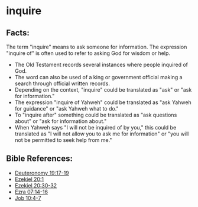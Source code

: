 # inquire #

## Facts: ##

The term "inquire" means to ask someone for information. The expression "inquire of" is often used to refer to asking God for wisdom or help.

* The Old Testament records several instances where people inquired of God.
* The word can also be used of a king or government official making a search through official written records.
* Depending on the context, "inquire" could be translated as "ask" or "ask for information." 
* The expression "inquire of Yahweh" could be translated as "ask Yahweh for guidance" or "ask Yahweh what to do."
* To "inquire after" something could be translated as "ask questions about" or "ask for information about."
* When Yahweh says "I will not be inquired of by you," this could be translated as "I will not allow you to ask me for information" or  "you will not be permitted to seek help from me."

## Bible References: ##

* [Deuteronomy 19:17-19](en/tn/deu/help/19/17)
* [Ezekiel 20:1](en/tn/ezk/help/20/01)
* [Ezekiel 20:30-32](en/tn/ezk/help/20/30)
* [Ezra 07:14-16](en/tn/ezr/help/07/14)
* [Job 10:4-7](en/tn/job/help/10/04)